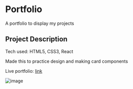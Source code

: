 # Portfolio

A portfolio to display my projects

## Project Description

Tech used: HTML5, CSS3, React

Made this to practice design and making card components

Live portfolio: [link]()

![image]()

